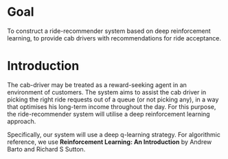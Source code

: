 # Goal

To construct a ride-recommender system based on deep reinforcement learning, to provide cab drivers with recommendations for ride acceptance.

# Introduction

The cab-driver may be treated as a reward-seeking agent in an environment of customers. The system aims to assist the cab driver in picking
the right ride requests out of a queue (or not picking any), in a way that optimises his long-term income throughout the day. For this purpose, the
ride-recommender system will utilise a deep reinforcement learning approach. 

Specifically, our system will use a deep q-learning strategy. For algorithmic reference, we use **Reinforcement Learning: An Introduction** by Andrew Barto and Richard S Sutton.
